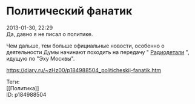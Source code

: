 Политический фанатик
=====================

   
 2013-01-30, 22:29   
  Да, давно я не писал о политике.   
   
 Чем дальше, тем больше официальные новости, особенно о деятельности Думы начинают походить на передачу "  [Радиодетали](http://echo.msk.ru/programs/radiodetaly/)  ", идущую по "Эху Москвы".   
    
 <https://diary.ru/~zHz00/p184988504_politicheskij-fanatik.htm>   
   
 Теги:   
 [[Политика]]   
 ID: p184988504